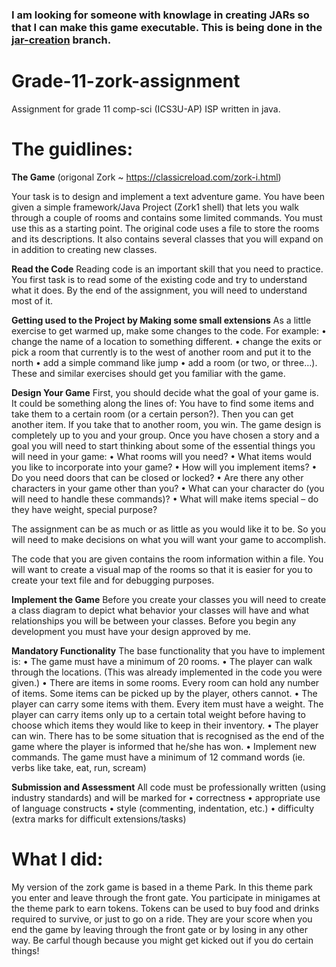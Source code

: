 ### I am looking for someone with knowlage in creating JARs so that I can make this game executable. This is being done in the [jar-creation](https://github.com/GrantBGreat/Grade-11-zork-assignment/tree/Jar-Creation) branch.

# Grade-11-zork-assignment
Assignment for grade 11 comp-sci (ICS3U-AP) ISP written in java.

# The guidlines:

**The Game** (origonal Zork ~ https://classicreload.com/zork-i.html)

Your task is to design and implement a text adventure game. You have been given a simple framework/Java Project (Zork1 shell) that lets you walk through a couple of rooms and contains some limited commands. You must use this as a starting point. The original code uses a file to store the rooms and its descriptions. It also contains several classes that you will expand on in addition to creating new classes.

**Read the Code**
Reading code is an important skill that you need to practice. You first task is to read some of the existing code and try to understand what it does. By the end of the assignment, you will need to understand most of it. 

**Getting used to the Project by Making some small extensions** 
As a little exercise to get warmed up, make some changes to the code. For example: 
•	change the name of a location to something different. 
•	change the exits or pick a room that currently is to the west of another room and put it to the north 
•	add a simple command like jump
• 	add a room (or two, or three…). These and similar exercises should get you familiar with the game. 


**Design Your Game** 
First, you should decide what the goal of your game is. It could be something along the lines of: You have to find some items and take them to a certain room (or a certain person?). Then you can get another item. If you take that to another room, you win. The game design is completely up to you and your group.
Once you have chosen a story and a goal you will need to start thinking about some of the essential things you will need in your game:
•	What rooms will you need?
•	What items would you like to incorporate into your game?
•	How will you implement items?
•	Do you need doors that can be closed or locked?
•	Are there any other characters in your game other than you?
•	What can your character do (you will need to handle these commands)?
•	What will make items special – do they have weight, special purpose?

The assignment can be as much or as little as you would like it to be. So you will need to make decisions on what you will want your game to accomplish.

The code that you are given contains the room information within a file. You will want to create a visual map of the rooms so that it is easier for you to create your text file and for debugging purposes.

**Implement the Game** 
Before you create your classes you will need to create a class diagram to depict what behavior your classes will have and what relationships you will be between your classes. Before you begin any development you must have your design approved by me.

**Mandatory Functionality**
The base functionality that you have to implement is: 
•	The game must have a minimum of 20 rooms. 
•	The player can walk through the locations. (This was already implemented in the code you were given.) 
•	There are items in some rooms. Every room can hold any number of items. Some items can be picked up by the player, others cannot. 
•	The player can carry some items with them. Every item must have a weight. The player can carry items only up to a certain total weight before having to choose which items they would like to keep in their inventory.
•	The player can win. There has to be some situation that is recognised as the end of the game where the player is informed that he/she has won. 
•	Implement new commands. The game must have a minimum of 12 command words (ie. verbs like take, eat, run, scream) 


**Submission and Assessment** 
All code must be professionally written (using industry standards) and will be marked for 
•	correctness 
•	appropriate use of language constructs 
•	style (commenting, indentation, etc.) 
•	difficulty (extra marks for difficult extensions/tasks) 

# What I did:
My version of the zork game is based in a theme Park. In this theme park you enter and leave through the front gate. You participate in minigames at the theme park to earn tokens. Tokens can be used to buy food and drinks required to survive, or just to go on a ride. They are your score when you end the game by leaving through the front gate or by losing in any other way. Be carful though because you might get kicked out if you do certain things!
